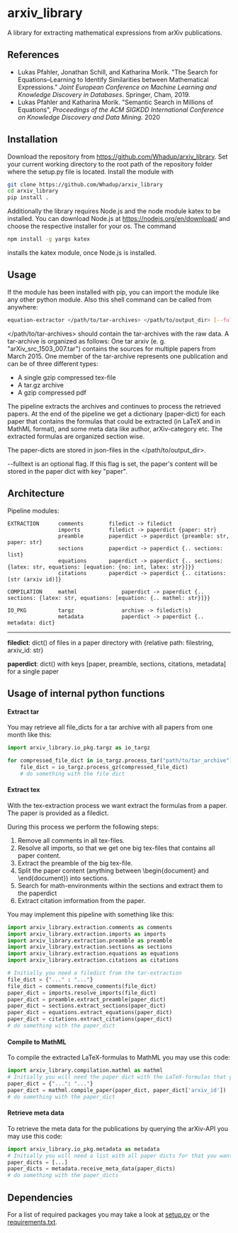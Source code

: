 # arxiv_library

A library for extracting mathematical expressions from arXiv publications.

## References

- Lukas Pfahler, Jonathan Schill, and Katharina Morik. "The Search for Equations–Learning to Identify Similarities between Mathematical Expressions." *Joint European Conference on Machine Learning and Knowledge Discovery in Databases*. Springer, Cham, 2019.
- Lukas Pfahler and Katharina Morik. "Semantic Search in Millions of Equations", *Proceedings of the ACM SIGKDD International Conference on Knowledge Discovery and Data Mining.* 2020


## Installation

Download the repository from https://github.com/Whadup/arxiv_library. Set your current working directory to the
root path of the repository folder where the setup.py file is located. Install the module with 

```bash
git clone https://github.com/Whadup/arxiv_library
cd arxiv_library
pip install .
```

Additionally the library requires Node.js and the node module katex to be installed. You can download Node.js at 
https://nodejs.org/en/download/ and choose the respective installer for your os. The command

 ```bash
npm install -g yargs katex
```

installs the katex module, once Node.js is installed.

## Usage
If the module has been installed with pip, you can import the module like any other python module. Also 
this shell command can be called from anywhere:

```bash
equation-extractor </path/to/tar-archives> </path/to/output_dir> [--fulltext]
```
</path/to/tar-archives> should contain the tar-archives with the raw data. A tar-archive is organized as follows:
One tar arxiv (e. g. "arXiv_src_1503_007.tar") contains the sources for multiple papers from March 2015.
One member of the tar-archive represents one publication and can be of three different types:

- A single gzip compressed tex-file 
- A tar.gz archive
- A gzip compressed pdf
   
The pipeline extracts the archives and continues to process the retrieved papers.
At the end of the pipeline we get a dictionary (paper-dict) for each paper that contains the formulas that could be extracted (in LaTeX and in MathML format),
and some meta data like author, arXiv-category etc. The extracted formulas are organized section wise.

The paper-dicts are stored in json-files in the </path/to/output_dir>. 

--fulltext is an optional flag. If this flag is set, the paper's content will be stored in the paper dict with key "paper".

## Architecture

Pipeline modules:

	EXTRACTION      comments	    filedict -> filedict
                    imports		    filedict -> paperdict {paper: str}
                    preamble	    paperdict -> paperdict {preamble: str, paper: str}
                    sections	    paperdict -> paperdict {.. sections: list}
                    equations	    paperdict -> paperdict {.. sections: {latex: str, equations: [equation: {no: int, latex: str}]}}
                    citations	    paperdict -> paperdict {.. citations: [str (arxiv id)]}
	
	COMPILATION     mathml              paperdict -> paperdict {.. sections: {latex: str, equations: [equation: {.. mathml: str}]}}

    IO_PKG          targz               archive -> filedict(s)
	                metadata            paperdict -> paperdict {.. metadata: dict}
		

-----------------------
**filedict**: dict() of files in a paper directory with {relative path: filestring, arxiv_id: str}

**paperdict**: dict() with keys [paper, preamble, sections,  citations, metadata] for a single paper

## Usage of internal python functions

#### Extract tar
You may retrieve all file_dicts for a tar archive with all papers from one month like this:

```python
import arxiv_library.io_pkg.targz as io_targz

for compressed_file_dict in io_targz.process_tar("path/to/tar_archive"):
    file_dict = io_targz.process_gz(compressed_file_dict)
    # do something with the file dict
``` 

#### Extract tex
With the tex-extraction process we want extract the formulas from a paper. The paper is provided as a filedict.

During this process we perform the following steps:
1. Remove all comments in all tex-files.
2. Resolve all imports, so that we get one big tex-files that contains all paper content.
3. Extract the preamble of the big tex-file.
4. Split the paper content (anything between \begin{document} and \end{document}) into sections.
5. Search for math-environments within the sections and extract them to the paperdict
6. Extract citation imformation from the paper.

You may implement this pipeline with something like this:

```python
import arxiv_library.extraction.comments as comments
import arxiv_library.extraction.imports as imports
import arxiv_library.extraction.preamble as preamble
import arxiv_library.extraction.sections as sections
import arxiv_library.extraction.equations as equations
import arxiv_library.extraction.citations as citations

# Initially you need a filedict from the tar-extraction
file_dict = {"..." : "..."}
file_dict = comments.remove_comments(file_dict)
paper_dict = imports.resolve_imports(file_dict)
paper_dict = preamble.extract_preamble(paper_dict)
paper_dict = sections.extract_sections(paper_dict)
paper_dict = equations.extract_equations(paper_dict)
paper_dict = citations.extract_citations(paper_dict)
# do something with the paper_dict
```

#### Compile to MathML
To compile the extracted LaTeX-formulas to MathML you may use this code:
```python
import arxiv_library.compilation.mathml as mathml
# Initially you will need the paper dict with the LaTeX-formulas that you want to compile.
paper_dict = {"...": "..."} 
paper_dict = mathml.compile_paper(paper_dict, paper_dict['arxiv_id'])
# do something with the paper_dict
```

#### Retrieve meta data
To retrieve the meta data for the publications by querying the arXiv-API you may use this code:
```python
import arxiv_library.io_pkg.metadata as metadata
# Initially you will need a list with all paper dicts for that you want to retrieve meta data
paper_dicts = [...] 
paper_dicts = metadata.receive_meta_data(paper_dicts)
# do something with the paper_dicts
```

## Dependencies
For a list of required packages you may take a look at [setup.py](setup.py) or the [requirements.txt](requirements.txt).
